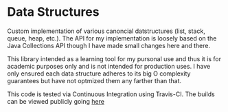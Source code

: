 # Data Structures
Custom implementation of various canoncial datstructures (list, stack, queue, heap, etc.).
The API for my implementation is loosely based on the Java Collections API though I have made
small changes here and there.

This library intended as a learning tool for my pursonal use and thus it is for academic purposes only
and is not intended for production uses. I have only ensured each data structure
adheres to its big O complexity guarantees but have not optmized them any farther than that. 

This code is tested via Continuous Integration using Travis-CI.
The builds can be viewed publicly going [here](https://travis-ci.org/lock14/data_structures)
